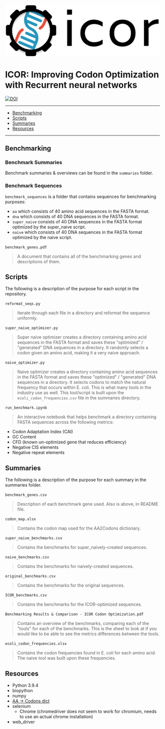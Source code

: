<p align="center">
  <img src="/assets/icor-flat-small.png">
</p>

# ICOR: Improving Codon Optimization with Recurrent neural networks
[![DOI](https://zenodo.org/badge/DOI/10.5281/zenodo.5173008.svg)](https://doi.org/10.5281/zenodo.5173008)

---
- [Benchmarking](#Benchmarking)
- [Scripts](#Scripts)
- [Summaries](#Summaries)
- [Resources](#Resources)
---
## Benchmarking

### Benchmark Summaries
Benchmark summaries & overviews can be found in the `summaries` folder.

### Benchmark Sequences
`benchmark_sequences` is a folder that contains sequences for benchmarking purposes:
- `aa` which consists of 40 amino acid sequences in the FASTA format.
- `dna` which consists of 40 DNA sequences in the FASTA format.
- `super_naive`  consists of 40 DNA sequences in the FASTA format optimized by the super_naive script.
- `naive` which consists of 40 DNA sequences in the FASTA format optimized by the naive script.

`benchmark_genes.pdf`
> A document that contains all of the benchmarking genes and descriptions of them.

## Scripts
The following is a description of the purpose for each script in the repository.

`reformat_seqs.py`
> Iterate through each file in a directory and reformat the sequence uniformly.

`super_naive_optimizer.py`
> Super naive optimizer creates a directory containing amino acid sequences in the FASTA format and saves these "optimized" / "generated" DNA sequences in a directory. It randomly selects a codon given an amino acid, making it a very naive approach.

`naive_optimizer.py`
> Naive optimizer creates a directory containing amino acid sequences in the FASTA format and saves these "optimized" / "generated" DNA sequences in a directory. It selects codons to match the natural frequency that occurs within E. coli. This is what many tools in the industry use as well. This tool/script is built upon the `ecoli_codon_frequencies.csv` file in the summaries directory.

`run_benchmark.ipynb`
> An interactive notebook that helps benchmark a directory containing FASTA sequences across the following metrics:
- Codon Adaptation Index (CAI)
- GC Content
- CFD (known un-optimized gene that reduces efficiency)
- Negative CIS elements
- Negative repeat elements

## Summaries
The following is a description of the purpose for each summary in the summaries folder.

`benchmark_genes.csv`
> Description of each benchmark gene used. Also is above, in README file.

`codon_map.xlsx`
> Contains the codon map used for the AA2Codons dictionary.

`super_naive_benchmarks.csv`
> Contains the benchmarks for super_naively-created sequences.

`naive_benchmarks.csv`
> Contains the benchmarks for naively-created sequences.

`original_benchmarks.csv`
> Contains the benchmarks for the original sequences.

`ICOR_benchmarks.csv`
> Contains the benchmarks for the ICOR-optimized sequences.

`Benchmarking Results & Comparison - ICOR Codon Optimization.pdf`
> Contains an overview of the benchmarks, comparing each of the "tools" for each of the benchmarks. This is the sheet to look at if you would like to be able to see the metrics differences between the tools.

`ecoli_codon_frequencies.xlsx`
> Contains the codon frequencies found in E. coli for each amino acid. The naive tool was built upon these frequencies.

## Resources
- Python 3.9.4
- biopython
- numpy
- [AA -> Codons dict](https://www.mathworks.com/help/bioinfo/ref/aa2nt.html)
- selenium
    - Chrome (chromedriver does not seem to work for chromium, needs to use an actual chrome installation)
- web_driver
